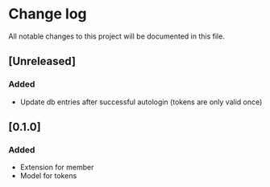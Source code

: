 # Change log
All notable changes to this project will be documented in this file.

## [Unreleased]
### Added
- Update db entries after successful autologin (tokens are only valid once)

## [0.1.0]
### Added
- Extension for member
- Model for tokens
